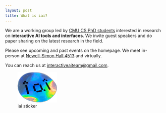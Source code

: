 ```yaml
---
layout: post
title: What is iai?
---
```


We are a working group led by [CMU CS PhD students](https://hcii.cmu.edu/people/phd-students) interested in research on **interactive AI tools and interfaces**. We invite guest speakers and do paper sharing on the latest research in the field.

Please see upcoming and past events on the homepage. We meet in-person at [Newell-Simon Hall 4513](https://maps.app.goo.gl/4uwWcsNJgdwPpRg78) and virtually.

You can reach us at [interactiveaiteam@gmail.com](mailto:interactiveaiteam@gmail.com).

<figure>
  <img alt="iai sticker" src="/assets/images/sticker-photo.png" style="width: 30%;" />
  <figcaption>
    iai sticker
  </figcaption>
</figure>

<!-- >The first wave of AI was about classification, where AI can recognize various types of input data: images, video, audio, language. The second wave of AI is now the generative wave, where you take that input data and produce new data. The third wave of AI will be the interactive phase. -->
